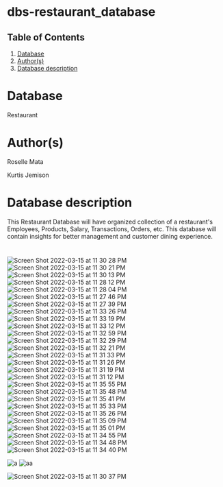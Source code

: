 # dbs-restaurant_database

## Table of Contents
1. [Database](#database)
1. [Author(s)](#author)
1. [Database description](#description)

# Database
Restaurant

# Author(s)
Roselle Mata

Kurtis Jemison

# Database description
This Restaurant Database will have organized collection of a restaurant's Employees, Products, Salary, Transactions, Orders, etc. This database will contain insights for better management and customer dining experience. 


# 
  
![Screen Shot 2022-03-15 at 11 30 28 PM](https://user-images.githubusercontent.com/93716153/158518242-dd2863bc-bbae-4818-9651-5e4b8434683e.png)
![Screen Shot 2022-03-15 at 11 30 21 PM](https://user-images.githubusercontent.com/93716153/158518243-ae0ed8db-b266-47f2-add0-3499ea1474d5.png)
![Screen Shot 2022-03-15 at 11 30 13 PM](https://user-images.githubusercontent.com/93716153/158518246-96fe1790-89fa-4c00-a0ff-ebf6813853e0.png)
![Screen Shot 2022-03-15 at 11 28 12 PM](https://user-images.githubusercontent.com/93716153/158518248-47ed2c9f-9000-4577-8a78-5f1cf09b4f63.png)
![Screen Shot 2022-03-15 at 11 28 04 PM](https://user-images.githubusercontent.com/93716153/158518249-e3745ff3-398d-4f02-a88c-1df0fa6aca4e.png)
![Screen Shot 2022-03-15 at 11 27 46 PM](https://user-images.githubusercontent.com/93716153/158518250-81c9fd6e-a846-4bfd-a3a4-9404d3afcf1d.png)
![Screen Shot 2022-03-15 at 11 27 39 PM](https://user-images.githubusercontent.com/93716153/158518251-c3b7a8ce-a4aa-4ff0-ad8c-4b5806fec882.png)
![Screen Shot 2022-03-15 at 11 33 26 PM](https://user-images.githubusercontent.com/93716153/158518315-1bf01361-fe19-491f-9856-c138a324e40e.png)
![Screen Shot 2022-03-15 at 11 33 19 PM](https://user-images.githubusercontent.com/93716153/158518316-23fbb21f-ff6b-454b-899d-f317e1bec633.png)
![Screen Shot 2022-03-15 at 11 33 12 PM](https://user-images.githubusercontent.com/93716153/158518317-849ebe72-9e73-4b52-b511-3f488ce9fbc8.png)
![Screen Shot 2022-03-15 at 11 32 59 PM](https://user-images.githubusercontent.com/93716153/158518318-f325450e-a1aa-44b7-a75e-e2b2c204ea93.png)
![Screen Shot 2022-03-15 at 11 32 29 PM](https://user-images.githubusercontent.com/93716153/158518319-5e086f6f-1e08-490e-aec8-626a5630b45a.png)
![Screen Shot 2022-03-15 at 11 32 21 PM](https://user-images.githubusercontent.com/93716153/158518320-7ebe1531-e57f-4e5a-94ce-bfd1fbfb5703.png)
![Screen Shot 2022-03-15 at 11 31 33 PM](https://user-images.githubusercontent.com/93716153/158518321-8b982884-4c6d-4515-9d80-9f2dd64ba1c9.png)
![Screen Shot 2022-03-15 at 11 31 26 PM](https://user-images.githubusercontent.com/93716153/158518322-a31ba67c-8473-4ba5-8eba-d081d2f41ef7.png)
![Screen Shot 2022-03-15 at 11 31 19 PM](https://user-images.githubusercontent.com/93716153/158518323-4407382e-0231-415d-8ce8-2c9ee68d9e7d.png)
![Screen Shot 2022-03-15 at 11 31 12 PM](https://user-images.githubusercontent.com/93716153/158518324-10d793a3-5bc6-4d84-a1fd-ea40e58cbef2.png)
![Screen Shot 2022-03-15 at 11 35 55 PM](https://user-images.githubusercontent.com/93716153/158518339-9b42eeb3-60ea-4297-924f-a1f72b1876a6.png)
![Screen Shot 2022-03-15 at 11 35 48 PM](https://user-images.githubusercontent.com/93716153/158518342-3ed4c271-2638-45c7-945d-e2cb86c5d358.png)
![Screen Shot 2022-03-15 at 11 35 41 PM](https://user-images.githubusercontent.com/93716153/158518345-1fa74c69-8c6f-4e3d-8ab1-66e24306b801.png)
![Screen Shot 2022-03-15 at 11 35 33 PM](https://user-images.githubusercontent.com/93716153/158518346-95f183e1-7ade-4325-94ba-76632bd6e297.png)
![Screen Shot 2022-03-15 at 11 35 26 PM](https://user-images.githubusercontent.com/93716153/158518347-de027e15-1442-4d2c-81ae-f76d908a43da.png)
![Screen Shot 2022-03-15 at 11 35 09 PM](https://user-images.githubusercontent.com/93716153/158518350-e7ef037e-ef6d-4058-a82f-c556f2fb9cd8.png)
![Screen Shot 2022-03-15 at 11 35 01 PM](https://user-images.githubusercontent.com/93716153/158518351-84ace176-4b39-4248-a9c9-86f96decafe0.png)
![Screen Shot 2022-03-15 at 11 34 55 PM](https://user-images.githubusercontent.com/93716153/158518353-73821ec5-06f7-41d4-bb8a-4afc837c34e0.png)
![Screen Shot 2022-03-15 at 11 34 48 PM](https://user-images.githubusercontent.com/93716153/158518354-6ac64c6c-2870-4a0c-acba-b026822ba46f.png)
![Screen Shot 2022-03-15 at 11 34 40 PM](https://user-images.githubusercontent.com/93716153/158518355-a29cff77-75dd-434a-b784-cfb26c1fa012.png)

![a](https://user-images.githubusercontent.com/93716153/158519039-90aaa898-12d8-4337-8a75-2960bb4c7463.png)
![aa](https://user-images.githubusercontent.com/93716153/158519047-ee74169a-035d-4656-afcf-491f3126f452.png)

![Screen Shot 2022-03-15 at 11 30 37 PM](https://user-images.githubusercontent.com/93716153/158518325-021017ff-1982-4132-b875-21eff3d67c00.png)
